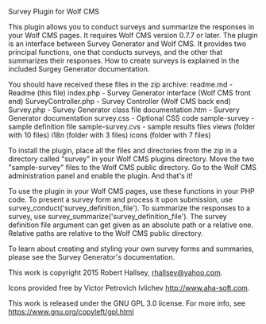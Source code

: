 Survey Plugin for Wolf CMS

This plugin allows you to conduct surveys and summarize the responses in your Wolf CMS pages. It requires Wolf CMS version 0.7.7 or later. The plugin is an interface between Survey Generator and Wolf CMS. It provides two principal functions, one that conducts surveys, and the other that summarizes their responses. How to create surveys is explained in the included Surgey Generator documentation.

You should have received these files in the zip archive:
readme.md - Readme (this file)
index.php - Survey Generator interface (Wolf CMS front end)
SurveyController.php - Survey Controller (Wolf CMS back end)
Survey.php - Survey Generator class file
documentation.htm - Survery Generator documentation
survey.css - Optional CSS code
sample-survey - sample definition file
sample-survey.cvs - sample results files
views (folder with 10 files)
i18n (folder with 3 files)
icons (folder with 7 files)

To install the plugin, place all the files and directories from the zip in a directory called "survey" in your Wolf CMS plugins directory. Move the two "sample-survey" files to the Wolf CMS public directory. Go to the Wolf CMS administration panel and enable the plugin. And that's it!

To use the plugin in your Wolf CMS pages, use these functions in your PHP code. To present a survey form and process it upon submission, use survey_conduct('survey_definition_file'). To summarize the responses to a survey, use survey_summarize('survey_definition_file'). The survey definition file argument can get given as an absolute path or a relative one. Relative paths are relative to the Wolf CMS public directory.

To learn about creating and styling your own survey forms and summaries, please see the Survey Generator's documentation.

This work is copyright 2015 Robert Hallsey, rhallsey@yahoo.com.

Icons provided free by Victor Petrovich Ivlichev <http://www.aha-soft.com>.

This work is released under the GNU GPL 3.0 license.
For more info, see https://www.gnu.org/copyleft/gpl.html

